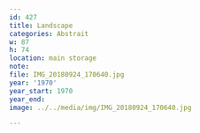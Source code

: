 ```yaml
---
id: 427
title: Landscape
categories: Abstrait
w: 87
h: 74
location: main storage
note:
file: IMG_20180924_170640.jpg
year: '1970'
year_start: 1970
year_end:
image: ../../media/img/IMG_20180924_170640.jpg

---
```

